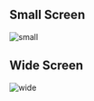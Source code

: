 ## Small Screen

![small](https://github.com/dream-ellie/youtube-site/blob/master/demo/mobile.png)

## Wide Screen

![wide](https://github.com/dream-ellie/youtube-site/blob/master/demo/desktop.png)
